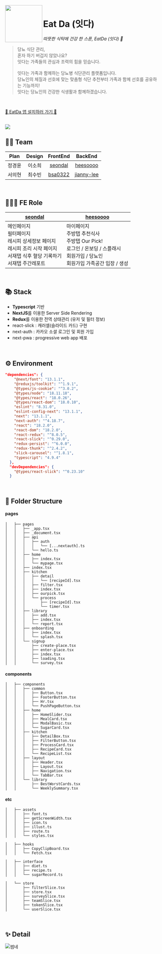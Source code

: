 <img align="left" width="120px" src="https://user-images.githubusercontent.com/75469131/217808445-3c46e1a6-9fc5-43da-b417-eae4adb56a4b.png" />

# Eat Da (잇다)

*따뜻한 식탁에 건강 한 스푼, EatDa (잇다) 🥗*

> 당뇨 식단 관리, <br/>
혼자 하기 버겁지 않았나요? <br/>
잇다는 가족들의 관심과 조력의 힘을 믿습니다. <br/> <br/>
잇다는 가족과 함께하는 당뇨병 식단관리 플랫폼입니다. <br/>
당뇨인의 체질과 선호에 맞는 맞춤형 식단 추천부터 가족과 함께 선호를 공유하는 기능까지! <br/>
잇다는 당뇨인의 건강한 식생활과 함께하겠습니다.

<br/>

[🚀 EatDa 앱 설치하러 가기 🚀](https://suave-lilac-075.notion.site/Eatda-App-8504c23f293f488db826ff340ba978de)

<br/>

<img src="https://user-images.githubusercontent.com/75469131/217818750-4e241ace-954d-40dd-9297-a745f8a653c9.png" />

<br/>

## 🤼‍♂️ Team
| Plan | Design | FrontEnd | BackEnd |
|:-:|:-:|:-:|:-:|
| 정경윤 | 이소희 | [seondal](https://github.com/seondal) | [heesoooo](https://github.com/heeeesoo) |
| 서의현 | 최수빈 | [bsa0322](https://github.com/bsa0322) | [jianny-lee](https://github.com/jianny-lee) |

<br />

## 👩🏻‍💻 FE Role
|[seondal](https://github.com/eatda/eatda-fe/pulls?q=is%3Apr+is%3Aclosed+author%3Aseondal)|[heesoooo](https://github.com/eatda/eatda-fe/pulls?q=is%3Apr+is%3Aclosed+author%3Aheeeesoo)|
|---|---|
| 메인페이지<br/>필터페이지<br/>레시피 상세정보 페이지<br/>레시피 조리 시작 페이지<br/>서재탭 식후 혈당 기록하기<br/>서재탭 주간레포트 | 마이페이지<br/>주방탭 추천식사<br/>주방탭 Our Pick!<br/>로그인 / 온보딩 / 스플래시<br/>회원가입 / 당뇨인<br/>회원가입 가족공간 입장 / 생성 |

<br/>

## 📚 Stack
- **Typescript** 기반
- **NextJS**를 이용한 Server Side Rendering 
- **Redux**를 이용한 전역 상태관리 (유저 및 필터 정보)
- react-slick : 캐러셀(슬라이드 카드) 구현
- next-auth : 카카오 소셜 로그인 및 회원 가입
- next-pwa : progressive web app 배포

<br/>

## ⚙️ Environment

```json
"dependencies": {
    "@next/font": "13.1.1",
    "@reduxjs/toolkit": "^1.9.1",
    "@types/js-cookie": "^3.0.2",
    "@types/node": "18.11.18",
    "@types/react": "18.0.26",
    "@types/react-dom": "18.0.10",
    "eslint": "8.31.0",
    "eslint-config-next": "13.1.1",
    "next": "13.1.1",
    "next-auth": "^4.18.7",
    "react": "18.2.0",
    "react-dom": "18.2.0",
    "react-redux": "^8.0.5",
    "react-slick": "^0.29.0",
    "redux-persist": "^6.0.0",
    "redux-thunk": "^2.4.2",
    "slick-carousel": "^1.8.1",
    "typescript": "4.9.4"
  },
  "devDependencies": {
    "@types/react-slick": "^0.23.10"
  }
```

<br/>

## 📁 Folder Structure

#### pages

```
│   ├── pages
│   │   ├── _app.tsx
│   │   ├── _document.tsx
│   │   ├── api
│   │   │   ├── auth
│   │   │   │   └── [...nextauth].ts
│   │   │   └── hello.ts
│   │   ├── home
│   │   │   ├── index.tsx
│   │   │   └── mypage.tsx
│   │   ├── index.tsx
│   │   ├── kitchen
│   │   │   ├── detail
│   │   │   │   └── [recipeId].tsx
│   │   │   ├── filter.tsx
│   │   │   ├── index.tsx
│   │   │   ├── ourpick.tsx
│   │   │   └── process
│   │   │       ├── [recipeId].tsx
│   │   │       └── timer.tsx
│   │   ├── library
│   │   │   ├── add.tsx
│   │   │   ├── index.tsx
│   │   │   └── report.tsx
│   │   ├── onboarding
│   │   │   ├── index.tsx
│   │   │   └── splash.tsx
│   │   └── signup
│   │       ├── create-place.tsx
│   │       ├── enter-place.tsx
│   │       ├── index.tsx
│   │       ├── loading.tsx
│   │       └── survey.tsx
```

#### components
```
│   ├── components
│   │   ├── common
│   │   │   ├── Button.tsx
│   │   │   ├── FooterButton.tsx
│   │   │   ├── Hr.tsx
│   │   │   └── PushPageButton.tsx
│   │   ├── home
│   │   │   ├── HomeSlider.tsx
│   │   │   ├── MealCard.tsx
│   │   │   ├── ModalBasic.tsx
│   │   │   └── SugarCard.tsx
│   │   ├── kitchen
│   │   │   ├── DetailBox.tsx
│   │   │   ├── FilterButton.tsx
│   │   │   ├── ProcessCard.tsx
│   │   │   ├── RecipeCard.tsx
│   │   │   └── RecipeList.tsx
│   │   ├── layout
│   │   │   ├── Header.tsx
│   │   │   ├── Layout.tsx
│   │   │   ├── Navigation.tsx
│   │   │   └── TabBar.tsx
│   │   └── library
│   │       ├── BestWorstCards.tsx
│   │       └── WeeklySummary.tsx
```

#### etc
```
│   ├── assets
│   │   ├── font.ts
│   │   ├── getScreenWidth.tsx
│   │   ├── icon.ts
│   │   ├── illust.ts
│   │   ├── route.ts
│   │   └── styles.tsx
```
```
│   ├── hooks
│   │   ├── CopyClipBoard.tsx
│   │   └── Fetch.tsx
```
```
│   ├── interface
│   │   ├── diet.ts
│   │   ├── recipe.ts
│   │   └── sugarRecord.ts
```
```
│   └── store
│       ├── filterSlice.tsx
│       ├── store.tsx
│       ├── surveySlice.tsx
│       ├── teamSlice.tsx
│       ├── tokenSlice.tsx
│       └── userSlice.tsx
```

<br/>

## ✨ Detail

![썸네](https://user-images.githubusercontent.com/75469131/218316964-36960537-632f-498e-b850-dd3d97fc1cb0.png)
